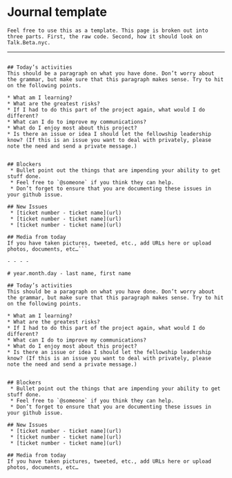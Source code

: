 # Journal template

```Feel free to use this as a template. This page is broken out into three parts. First, the raw code. Second, how it should look on Talk.Beta.nyc. ```

- - - 

```# year.month.day - last name, first name

## Today’s activities 
This should be a paragraph on what you have done. Don’t worry about the grammar, but make sure that this paragraph makes sense. Try to hit on the following points.

* What am I learning?
* What are the greatest risks?
* If I had to do this part of the project again, what would I do different?
* What can I do to improve my communications?
* What do I enjoy most about this project? 
* Is there an issue or idea I should let the fellowship leadership know? (If this is an issue you want to deal with privately, please note the need and send a private message.)
 

## Blockers 
 * Bullet point out the things that are impending your ability to get stuff done.
 * Feel free to `@someone` if you think they can help.
 * Don’t forget to ensure that you are documenting these issues in your github issue. 

## New Issues 
 * [ticket number - ticket name](url)
 * [ticket number - ticket name](url)
 * [ticket number - ticket name](url)

## Media from today
If you have taken pictures, tweeted, etc., add URLs here or upload photos, documents, etc…```

- - - -

# year.month.day - last name, first name

## Today’s activities 
This should be a paragraph on what you have done. Don’t worry about the grammar, but make sure that this paragraph makes sense. Try to hit on the following points.

* What am I learning?
* What are the greatest risks?
* If I had to do this part of the project again, what would I do different?
* What can I do to improve my communications?
* What do I enjoy most about this project? 
* Is there an issue or idea I should let the fellowship leadership know? (If this is an issue you want to deal with privately, please note the need and send a private message.)
 

## Blockers 
 * Bullet point out the things that are impending your ability to get stuff done.
 * Feel free to `@someone` if you think they can help.
 * Don’t forget to ensure that you are documenting these issues in your github issue. 

## New Issues 
 * [ticket number - ticket name](url)
 * [ticket number - ticket name](url)
 * [ticket number - ticket name](url)

## Media from today
If you have taken pictures, tweeted, etc., add URLs here or upload photos, documents, etc…